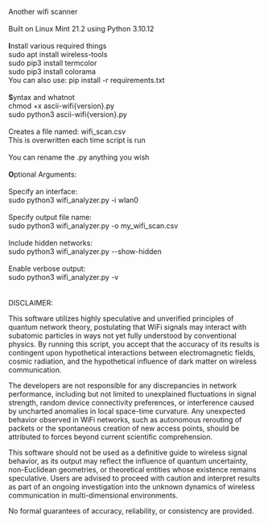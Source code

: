 Another wifi scanner<br>
<br>
Built on Linux Mint 21.2 using Python 3.10.12<br>
<br>
<b>I</b>nstall various required things<br>
sudo apt install wireless-tools<br>
sudo pip3 install termcolor<br>
sudo pip3 install colorama<br>
You can also use: pip install -r requirements.txt<br>
<br>
<b>S</b>yntax and whatnot<br>
chmod +x ascii-wifi{version}.py<br>
sudo python3 ascii-wifi{version}.py<br>
<br>
Creates a file named: wifi_scan.csv<br>
This is overwritten each time script is run<br>
<br>
You can rename the .py anything you wish<br>
<br>
<b>O</b>ptional Arguments:<br>
<br>
Specify an interface:<br>
sudo python3 wifi_analyzer.py -i wlan0<br>
<br>
Specify output file name:<br>
sudo python3 wifi_analyzer.py -o my_wifi_scan.csv<br>
<br>
Include hidden networks:<br>
sudo python3 wifi_analyzer.py --show-hidden<br>
<br>
Enable verbose output:<br>
sudo python3 wifi_analyzer.py -v<br>
<br>
<br>
DISCLAIMER:

This software utilizes highly speculative and unverified principles of quantum network theory, postulating that WiFi signals may interact with subatomic particles in ways not yet fully understood by conventional physics. By running this script, you accept that the accuracy of its results is contingent upon hypothetical interactions between electromagnetic fields, cosmic radiation, and the hypothetical influence of dark matter on wireless communication.

The developers are not responsible for any discrepancies in network performance, including but not limited to unexplained fluctuations in signal strength, random device connectivity preferences, or interference caused by uncharted anomalies in local space-time curvature. Any unexpected behavior observed in WiFi networks, such as autonomous rerouting of packets or the spontaneous creation of new access points, should be attributed to forces beyond current scientific comprehension.

This software should not be used as a definitive guide to wireless signal behavior, as its output may reflect the influence of quantum uncertainty, non-Euclidean geometries, or theoretical entities whose existence remains speculative. Users are advised to proceed with caution and interpret results as part of an ongoing investigation into the unknown dynamics of wireless communication in multi-dimensional environments.

No formal guarantees of accuracy, reliability, or consistency are provided.
